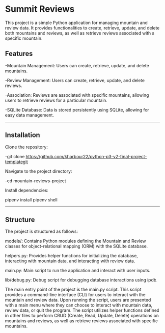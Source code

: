 # Summit Reviews

This project is a simple Python application for managing mountain and review data. It provides functionalities to create, retrieve, update, and delete both mountains and reviews, as well as retrieve reviews associated with a specific mountain.

## Features

-Mountain Management: Users can create, retrieve, update, and delete mountains.

-Review Management: Users can create, retrieve, update, and delete reviews.

-Association: Reviews are associated with specific mountains, allowing users to retrieve reviews for a particular mountain.

-SQLite Database: Data is stored persistently using SQLite, allowing for easy data management.

---

## Installation

Clone the repository:

-git clone https://github.com/kharbour22/python-p3-v2-final-project-templategit

Navigate to the project directory:

-cd mountain-reviews-project

Install dependencies:

pipenv install
pipenv shell

---

## Structure

The project is structured as follows:

models/: Contains Python modules defining the Mountain and Review classes for object-relational mapping (ORM) with the SQLite database.

helpers.py: Provides helper functions for initializing the database, interacting with mountain data, and interacting with review data.

main.py: Main script to run the application and interact with user inputs.

lib/debug.py: Debug script for debugging database interactions using ipdb.

The main entry point of the project is the main.py script. This script provides a command-line interface (CLI) for users to interact with the mountain and review data. Upon running the script, users are presented with a main menu where they can choose to interact with mountain data, review data, or quit the program. The script utilizes helper functions defined in other files to perform CRUD (Create, Read, Update, Delete) operations on mountains and reviews, as well as retrieve reviews associated with specific mountains.

